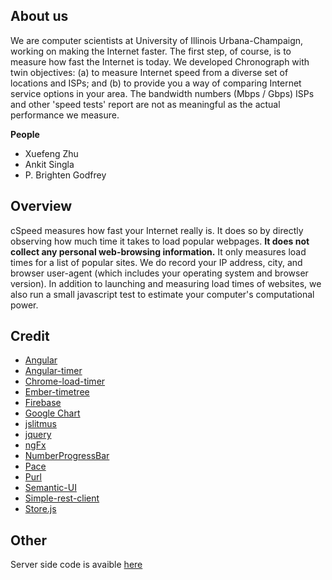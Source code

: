## About us
We are computer scientists at University of Illinois Urbana-Champaign, working on making the Internet faster. The first step, of course, is to measure how fast the Internet is today. We developed Chronograph with twin objectives: (a) to measure Internet speed from a diverse set of locations and ISPs; and (b) to provide you a way of comparing Internet service options in your area. The bandwidth numbers (Mbps / Gbps) ISPs and other 'speed tests' report are not as meaningful as the actual performance we measure.
	
**People**
+ Xuefeng Zhu 
+ Ankit Singla
+  P. Brighten Godfrey

## Overview
cSpeed measures how fast your Internet really is. It does so by directly observing how much time it takes to load popular webpages. **It does not collect any personal web-browsing information.** It only measures load times for a list of popular sites. We do record your IP address, city, and browser user-agent (which includes your operating system and browser version). In addition to launching and measuring load times of websites, we also run a small javascript test to estimate your computer's computational power.

## Credit
+ [Angular](https://github.com/angular/angular.js)
+ [Angular-timer](https://github.com/siddii/angular-timer)
+ [Chrome-load-timer](https://github.com/alex-vv/chrome-load-timer)
+ [Ember-timetree](https://github.com/CrowdStrike/ember-timetree)
+ [Firebase](https://www.firebase.com/)
+ [Google Chart](https://google-developers.appspot.com/chart/)
+ [jslitmus](https://github.com/broofa/jslitmus)
+ [jquery](http://jquery.com/)
+ [ngFx](https://github.com/Hendrixer/ngFx)
+ [NumberProgressBar](https://github.com/kalasoo/NumberProgressBar)
+ [Pace](https://github.com/HubSpot/pace)
+ [Purl](https://github.com/allmarkedup/purl)
+ [Semantic-UI](https://github.com/Semantic-Org/Semantic-UI)
+ [Simple-rest-client](https://github.com/jeremys/Simple-Rest-Client-Chrome-Extension)
+ [Store.js](https://github.com/marcuswestin/store.js)

## Other
Server side code is avaible [here](https://github.com/Xuefeng-Zhu/cSpeed-Server)





